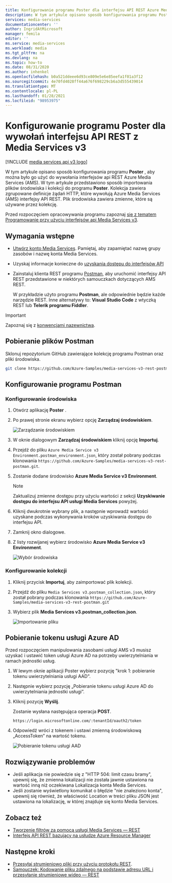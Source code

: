 ```yaml
---
title: Konfigurowanie programu Poster dla interfejsu API REST Azure Media Services v3
description: W tym artykule opisano sposób konfigurowania programu Poster, aby można było go użyć do wywołania interfejsów API REST Azure Media Services (AMS).
services: media-services
documentationcenter: ''
author: IngridAtMicrosoft
manager: femila
editor: ''
ms.service: media-services
ms.workload: media
ms.tgt_pltfrm: na
ms.devlang: na
ms.topic: how-to
ms.date: 08/31/2020
ms.author: inhenkel
ms.openlocfilehash: b0a521ddeee6d93ce809e5e6e85eefa1f01a3f12
ms.sourcegitcommit: 4e70fd4028ff44a676f698229cb6a3d555439014
ms.translationtype: MT
ms.contentlocale: pl-PL
ms.lasthandoff: 01/28/2021
ms.locfileid: "98953975"
---
```

# <a name="configure-postman-for-media-services-v3-rest-api-calls"></a>Konfigurowanie programu Poster dla wywołań interfejsu API REST z Media Services v3

[!INCLUDE [media services api v3 logo](./includes/v3-hr.md)]

W tym artykule opisano sposób konfigurowania programu **Poster** , aby można było go użyć do wywołania interfejsów api REST Azure Media Services (AMS). W tym artykule przedstawiono sposób importowania plików środowiska i kolekcji do programu **Poster**. Kolekcja zawiera zgrupowane definicje żądań HTTP, które wywołują Azure Media Services (AMS) interfejsy API REST. Plik środowiska zawiera zmienne, które są używane przez kolekcję.

Przed rozpoczęciem opracowywania programu zapoznaj [się z tematem Programowanie przy użyciu interfejsów api Media Services v3](media-services-apis-overview.md).

## <a name="prerequisites"></a>Wymagania wstępne

- [Utwórz konto Media Services](./create-account-howto.md). Pamiętaj, aby zapamiętać nazwę grupy zasobów i nazwę konta Media Services. 
- Uzyskaj informacje konieczne do [uzyskania dostępu do interfejsów API](./access-api-howto.md)
- Zainstaluj klienta REST programu [Postman](https://www.getpostman.com/), aby uruchomić interfejsy API REST przedstawione w niektórych samouczkach dotyczących AMS REST. 

    W przykładzie użyto programu **Postman**, ale odpowiednie będzie każde narzędzie REST. Inne alternatywy to: **Visual Studio Code** z wtyczką REST lub **Telerik programu Fiddler**. 

> [!IMPORTANT]
> Zapoznaj się z [konwencjami nazewnictwa](media-services-apis-overview.md#naming-conventions).

## <a name="download-postman-files"></a>Pobieranie plików Postman

Sklonuj repozytorium GitHub zawierające kolekcję programu Postman oraz pliki środowiska.

 ```bash
 git clone https://github.com/Azure-Samples/media-services-v3-rest-postman.git
 ```

## <a name="configure-postman"></a>Konfigurowanie programu Postman

### <a name="configure-the-environment"></a>Konfigurowanie środowiska 

1. Otwórz aplikację **Poster** .
2. Po prawej stronie ekranu wybierz opcję **Zarządzaj środowiskiem**.

    ![Zarządzanie środowiskiem](./media/develop-with-postman/postman-import-env.png)
4. W oknie dialogowym **Zarządzaj środowiskiem** kliknij opcję **Importuj**.
2. Przejdź do pliku `Azure Media Service v3 Environment.postman_environment.json`, który został pobrany podczas klonowania `https://github.com/Azure-Samples/media-services-v3-rest-postman.git`.
6. Zostanie dodane środowisko **Azure Media Service v3 Environment**.

    > [!Note]
    > Zaktualizuj zmienne dostępu przy użyciu wartości z sekcji **Uzyskiwanie dostępu do interfejsu API usługi Media Services** powyżej.

7. Kliknij dwukrotnie wybrany plik, a następnie wprowadź wartości uzyskane podczas wykonywania kroków uzyskiwania dostępu do interfejsu API.
8. Zamknij okno dialogowe.
9. Z listy rozwijanej wybierz środowisko **Azure Media Service v3 Environment**.

    ![Wybór środowiska](./media/develop-with-postman/choose-env.png)
   
### <a name="configure-the-collection"></a>Konfigurowanie kolekcji

1. Kliknij przycisk **Importuj**, aby zaimportować plik kolekcji.
1. Przejdź do pliku `Media Services v3.postman_collection.json`, który został pobrany podczas klonowania `https://github.com/Azure-Samples/media-services-v3-rest-postman.git`
3. Wybierz plik **Media Services v3.postman_collection.json**.

    ![Importowanie pliku](./media/develop-with-postman/postman-import-collection.png)

## <a name="get-azure-ad-token"></a>Pobieranie tokenu usługi Azure AD 

Przed rozpoczęciem manipulowania zasobami usługi AMS v3 musisz uzyskać i ustawić token usługi Azure AD na potrzeby uwierzytelniania w ramach jednostki usług.

1. W lewym oknie aplikacji Poster wybierz pozycję "krok 1: pobieranie tokenu uwierzytelniania usługi AAD".
2. Następnie wybierz pozycję „Pobieranie tokenu usługi Azure AD do uwierzytelniania jednostki usługi”.
3. Kliknij pozycję **Wyślij**.

    Zostanie wysłana następująca operacja **POST**.

    ```
    https://login.microsoftonline.com/:tenantId/oauth2/token
    ```

4. Odpowiedź wróci z tokenem i ustawi zmienną środowiskową „AccessToken” na wartość tokenu.  

    ![Pobieranie tokenu usługi AAD](./media/develop-with-postman/postman-get-aad-auth-token.png)

## <a name="troubleshooting"></a>Rozwiązywanie problemów 

* Jeśli aplikacja nie powiedzie się z "HTTP 504: limit czasu bramy", upewnij się, że zmienna lokalizacji nie została jawnie ustawiona na wartość inną niż oczekiwana Lokalizacja konta Media Services. 
* Jeśli zostanie wyświetlony komunikat o błędzie "nie znaleziono konta", upewnij się również, że właściwość Location w treści pliku JSON jest ustawiona na lokalizację, w której znajduje się konto Media Services. 

## <a name="see-also"></a>Zobacz też

- [Tworzenie filtrów za pomocą usługi Media Services — REST](filters-dynamic-manifest-rest-howto.md)
- [Interfejs API REST bazujący na usłudze Azure Resource Manager](https://github.com/Azure-Samples/media-services-v3-arm-templates)

## <a name="next-steps"></a>Następne kroki

- [Przesyłaj strumieniowo pliki przy użyciu protokołu REST](stream-files-tutorial-with-rest.md).  
- [Samouczek: Kodowanie pliku zdalnego na podstawie adresu URL i przesyłanie strumieniowe wideo — REST](stream-files-tutorial-with-rest.md)
